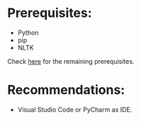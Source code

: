 # Prerequisites:

-   Python
-   pip
-   NLTK

Check [here](https://github.com/aravindvnair99/Natural-Language-Processing-Project/network/dependencies) for the remaining prerequisites.

# Recommendations:

-   Visual Studio Code or PyCharm as IDE.
